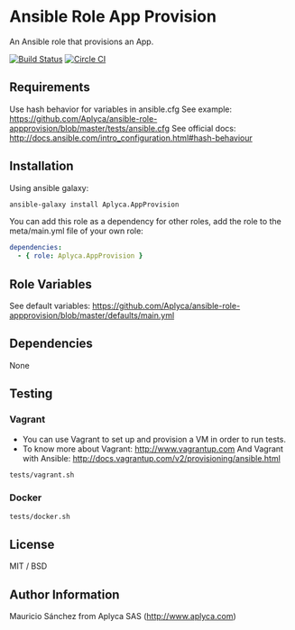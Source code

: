 # Ansible Role App Provision

An Ansible role that provisions an App.

[![Build Status](https://travis-ci.org/Aplyca/ansible-role-appprovision.svg?branch=master)](https://travis-ci.org/Aplyca/ansible-role-appprovision)
[![Circle CI](https://circleci.com/gh/Aplyca/ansible-role-appprovision.svg?style=svg)](https://circleci.com/gh/Aplyca/ansible-role-appprovision)

## Requirements

Use hash behavior for variables in ansible.cfg
See example: https://github.com/Aplyca/ansible-role-appprovision/blob/master/tests/ansible.cfg
See official docs: http://docs.ansible.com/intro_configuration.html#hash-behaviour

## Installation

Using ansible galaxy:

```bash
ansible-galaxy install Aplyca.AppProvision
```
You can add this role as a dependency for other roles, add the role to the meta/main.yml file of your own role:

```yaml
dependencies:
  - { role: Aplyca.AppProvision }
```

## Role Variables

See default variables: https://github.com/Aplyca/ansible-role-appprovision/blob/master/defaults/main.yml

## Dependencies

None

## Testing

### Vagrant
* You can use Vagrant to set up and provision a VM in order to run tests.
* To know more about Vagrant: http://www.vagrantup.com
  And Vagrant with Ansible: http://docs.vagrantup.com/v2/provisioning/ansible.html

```bash
tests/vagrant.sh
```
### Docker

```bash
tests/docker.sh
```

License
-------

MIT / BSD

Author Information
------------------

Mauricio Sánchez from Aplyca SAS (http://www.aplyca.com)
